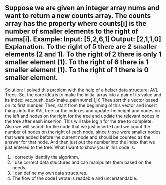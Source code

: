 Suppose we are given an integer array nums and want to return a new counts
array. The counts array has the property where counts[i] is the number of
smaller elements to the right of nums[i].
Example:
Input: [5,2,6,1]
Output: [2,1,1,0]
Explanation:
To the right of 5 there are 2 smaller elements (2 and 1).
To the right of 2 there is only 1 smaller element (1).
To the right of 6 there is 1 smaller element (1).
To the right of 1 there is 0 smaller element.
-------------------------------------------------------------
Solution:
I solved this problem with the help of a helper data structure: AVL Trees.
So, the core idea is to make the initial array into a pair of its value and
its index: vec.push_back(make_pair(nums[i],i))
Then sort this vector based on its first number. Then, start from the
beginning of this vector and insert things into the AVL tree for the indexes
and update the height and nodes on the left and nodes on the right for the
tree and update the relevant nodes in the tree after eash insertion. This
will take log n for the tree to complete. Also we will search for the node
that we just inserted and we count the number of nodes on the right of each
node, since those were smaller nodes that were added before the current node
and should be counted as the answer for that node. And then just put the
number into the index that we just entered to the tree.
What I want to show you in this code is:
1) I correctly identify the algorithm.
2) I use correct data structures and can manipulate them based on the needs.
3) I can define my own data structures.
4) The flow of the code I wrote is readable and understandable.
